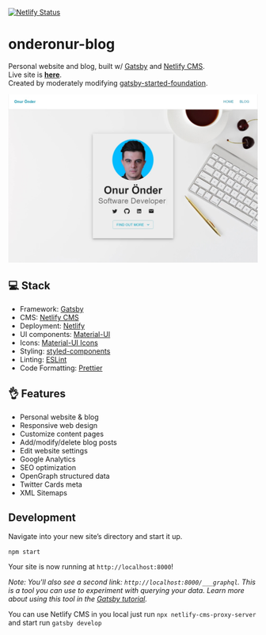 [![Netlify Status](https://api.netlify.com/api/v1/badges/63521b78-612e-4a2f-a409-3fa8009e7f3b/deploy-status)](https://app.netlify.com/sites/frosty-perlman-9da1cb/deploys) &nbsp;

# onderonur-blog
Personal website and blog, built w/ [Gatsby][gatsby] and [Netlify CMS][netlifycms].  
Live site is **[here](https://onderonur.netlify.app/)**.  
Created by moderately modifying [gatsby-started-foundation](https://www.gatsbyjs.com/starters/stackrole/gatsby-starter-foundation/).

[![onderonur-blog](static/assets/project-onderonurblog.jpg)](https://onderonur.netlify.app/)

## 💻 Stack
- Framework: [Gatsby](https://www.gatsbyjs.com/)
- CMS: [Netlify CMS](https://www.netlifycms.org/)
- Deployment: [Netlify](https://www.netlify.com/)
- UI components: [Material-UI](https://material-ui.com/)
- Icons: [Material-UI Icons](https://material-ui.com/components/material-icons/)
- Styling: [styled-components](https://styled-components.com/)
- Linting: [ESLint](https://eslint.org/)
- Code Formatting: [Prettier](https://prettier.io/)

## 👌 Features
- Personal website & blog
- Responsive web design
- Customize content pages
- Add/modify/delete blog posts
- Edit website settings
- Google Analytics
- SEO optimization
- OpenGraph structured data
- Twitter Cards meta
- XML Sitemaps

## Development
Navigate into your new site’s directory and start it up.
```shell
npm start
```
Your site is now running at `http://localhost:8000`!

_Note: You'll also see a second link: _`http://localhost:8000/___graphql`_. This is a tool you can use to experiment with querying your data. Learn more about using this tool in the [Gatsby tutorial](https://www.gatsbyjs.org/tutorial/part-five/#introducing-graphiql)._

You can use Netlify CMS in you local just run `npx netlify-cms-proxy-server` and start run `gatsby develop`

[gatsby]: https://gatsbyjs.org
[netlifycms]: https://www.netlifycms.org
